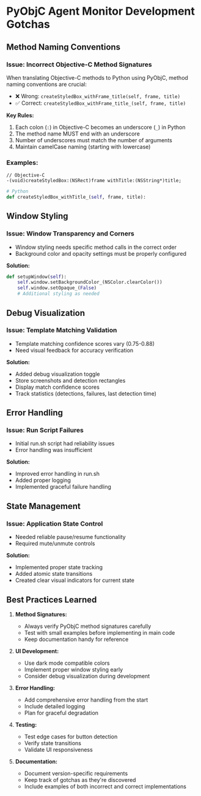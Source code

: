 # PyObjC Agent Monitor Development Gotchas

## Method Naming Conventions

### Issue: Incorrect Objective-C Method Signatures
When translating Objective-C methods to Python using PyObjC, method naming conventions are crucial:

- ❌ Wrong: `createStyledBox_withFrame_title(self, frame, title)`
- ✅ Correct: `createStyledBox_withFrame_title_(self, frame, title)`

**Key Rules:**
1. Each colon (`:`) in Objective-C becomes an underscore (`_`) in Python
2. The method name MUST end with an underscore
3. Number of underscores must match the number of arguments
4. Maintain camelCase naming (starting with lowercase)

### Examples:
```objc
// Objective-C
-(void)createStyledBox:(NSRect)frame withTitle:(NSString*)title;
```
```python
# Python
def createStyledBox_withTitle_(self, frame, title):
```

## Window Styling

### Issue: Window Transparency and Corners
- Window styling needs specific method calls in the correct order
- Background color and opacity settings must be properly configured

**Solution:**
```python
def setupWindow(self):
    self.window.setBackgroundColor_(NSColor.clearColor())
    self.window.setOpaque_(False)
    # Additional styling as needed
```

## Debug Visualization

### Issue: Template Matching Validation
- Template matching confidence scores vary (0.75-0.88)
- Need visual feedback for accuracy verification

**Solution:**
- Added debug visualization toggle
- Store screenshots and detection rectangles
- Display match confidence scores
- Track statistics (detections, failures, last detection time)

## Error Handling

### Issue: Run Script Failures
- Initial run.sh script had reliability issues
- Error handling was insufficient

**Solution:**
- Improved error handling in run.sh
- Added proper logging
- Implemented graceful failure handling

## State Management

### Issue: Application State Control
- Needed reliable pause/resume functionality
- Required mute/unmute controls

**Solution:**
- Implemented proper state tracking
- Added atomic state transitions
- Created clear visual indicators for current state

## Best Practices Learned

1. **Method Signatures:**
   - Always verify PyObjC method signatures carefully
   - Test with small examples before implementing in main code
   - Keep documentation handy for reference

2. **UI Development:**
   - Use dark mode compatible colors
   - Implement proper window styling early
   - Consider debug visualization during development

3. **Error Handling:**
   - Add comprehensive error handling from the start
   - Include detailed logging
   - Plan for graceful degradation

4. **Testing:**
   - Test edge cases for button detection
   - Verify state transitions
   - Validate UI responsiveness

5. **Documentation:**
   - Document version-specific requirements
   - Keep track of gotchas as they're discovered
   - Include examples of both incorrect and correct implementations 